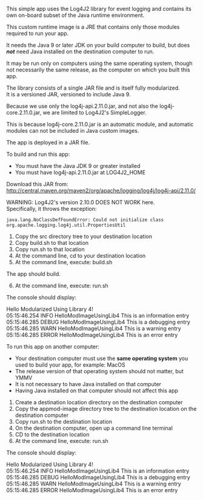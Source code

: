This simple app uses the Log4J2 library for event logging 
and contains its own on-board subset of the Java runtime environment.

This custom runtime image is a JRE that contains 
only those modules required to run your app.

It needs the Java 9 or later JDK on your build computer to build, 
but does ***not*** need Java installed on the destination computer to run.

It may be run only on computers using the same operating system, 
though not necessarily the same release, as the computer on which you built this app.

The library consists of a single JAR file and is itself fully modularized.  
It is a versioned JAR, versioned to include Java 9.

Because we use only the log4j-api.2.11.0.jar, and not also the log4j-core.2.11.0.jar, 
we are limited to Log4J2's SimpleLogger.

This is because log4j-core.2.11.0.jar is an automatic module, 
and automatic modules can not be included in Java custom images.

The app is deployed in a JAR file.  

To build and run this app:

- You must have the Java JDK 9 or greater installed
- You must have log4j-api.2.11.0.jar at LOG4J2_HOME

Download this JAR from:  
http://central.maven.org/maven2/org/apache/logging/log4j/log4j-api/2.11.0/  

WARNING: Log4J2's version 2.10.0 DOES NOT WORK here.  
Specifically, it throws the exception:
```
java.lang.NoClassDefFoundError: Could not initialize class org.apache.logging.log4j.util.PropertiesUtil
```
1. Copy the src directory tree to your destination location
2. Copy build.sh to that location
3. Copy run.sh to that location
4. At the command line, cd to your destination location
5. At the command line, execute: build.sh

The app should build.

6. At the command line, execute: run.sh

The console should display:

Hello Modularized Using Library 4!     
05:15:46.254 INFO HelloModImageUsingLib4 This is an information entry  
05:15:46.285 DEBUG HelloModImageUsingLib4 This is a debugging entry  
05:15:46.285 WARN HelloModImageUsingLib4 This is a warning entry  
05:15:46.285 ERROR HelloModImageUsingLib4 This is an error entry  

To run this app on another computer:

- Your destination computer must use the **same operating system** you used to build your app, for example:  MacOS
- The release version of that operating system should not matter, but YMMV
- It is not necessary to have Java installed on that computer
- Having Java installed on that computer should not affect this app

1. Create a destination location directory on the destination computer
2. Copy the appmod-image directory tree to the destination location on the destination computer
4. Copy run.sh to the destination location
5. On the destination computer, open up a command line terminal
6. CD to the destination location
7. At the command line, execute: run.sh

The console should display:

Hello Modularized Using Library 4!  
05:15:46.254 INFO HelloModImageUsingLib4 This is an information entry  
05:15:46.285 DEBUG HelloModImageUsingLib4 This is a debugging entry  
05:15:46.285 WARN HelloModImageUsingLib4 This is a warning entry  
05:15:46.285 ERROR HelloModImageUsingLib4 This is an error entry  
